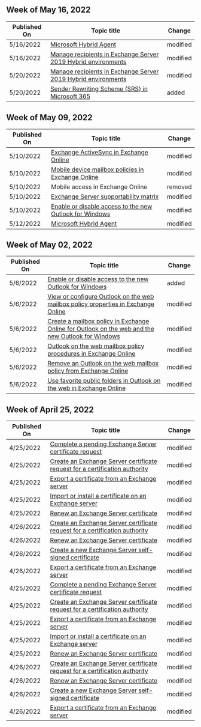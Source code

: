 <!-- This file is generated automatically each week. Changes made to this file will be overwritten.-->



## Week of May 16, 2022


| Published On |Topic title | Change |
|------|------------|--------|
| 5/16/2022 | [Microsoft Hybrid Agent](/Exchange/hybrid-deployment/hybrid-agent) | modified |
| 5/16/2022 | [Manage recipients in Exchange Server 2019 Hybrid environments](/Exchange/manage-hybrid-exchange-recipients-with-management-tools) | modified |
| 5/20/2022 | [Manage recipients in Exchange Server 2019 Hybrid environments](/Exchange/manage-hybrid-exchange-recipients-with-management-tools) | modified |
| 5/20/2022 | [Sender Rewriting Scheme (SRS) in Microsoft 365](/Exchange/mail-flow-best-practices/sender-rewriting-scheme) | added |


## Week of May 09, 2022


| Published On |Topic title | Change |
|------|------------|--------|
| 5/10/2022 | [Exchange ActiveSync in Exchange Online](/Exchange/clients-and-mobile-in-exchange-online/exchange-activesync/exchange-activesync) | modified |
| 5/10/2022 | [Mobile device mailbox policies in Exchange Online](/Exchange/clients-and-mobile-in-exchange-online/exchange-activesync/mobile-device-mailbox-policies) | modified |
| 5/10/2022 | Mobile access in Exchange Online | removed |
| 5/10/2022 | [Exchange Server supportability matrix](/Exchange/plan-and-deploy/supportability-matrix?view=exchserver-2016) | modified |
| 5/10/2022 | [Enable or disable access to the new Outlook for Windows](/Exchange/clients-and-mobile-in-exchange-online/outlook-on-the-web/enable-disable-employee-access-new-outlook) | modified |
| 5/12/2022 | [Microsoft Hybrid Agent](/Exchange/hybrid-deployment/hybrid-agent) | modified |


## Week of May 02, 2022


| Published On |Topic title | Change |
|------|------------|--------|
| 5/6/2022 | [Enable or disable access to the new Outlook for Windows](/Exchange/clients-and-mobile-in-exchange-online/outlook-on-the-web/enable-disable-employee-access-new-outlook) | added |
| 5/6/2022 | [View or configure Outlook on the web mailbox policy properties in Exchange Online](/Exchange/clients-and-mobile-in-exchange-online/outlook-on-the-web/configure-outlook-web-app-mailbox-policy-properties) | modified |
| 5/6/2022 | [Create a mailbox policy in Exchange Online for Outlook on the web and the new Outlook for Windows](/Exchange/clients-and-mobile-in-exchange-online/outlook-on-the-web/create-outlook-web-app-mailbox-policy) | modified |
| 5/6/2022 | [Outlook on the web mailbox policy procedures in Exchange Online](/Exchange/clients-and-mobile-in-exchange-online/outlook-on-the-web/outlook-web-app-mailbox-policy-procedures) | modified |
| 5/6/2022 | [Remove an Outlook on the web mailbox policy from Exchange Online](/Exchange/clients-and-mobile-in-exchange-online/outlook-on-the-web/remove-outlook-web-app-mailbox-policy) | modified |
| 5/6/2022 | [Use favorite public folders in Outlook on the web in Exchange Online](/Exchange/collaboration-exo/public-folders/use-favorite-public-folders) | modified |


## Week of April 25, 2022


| Published On |Topic title | Change |
|------|------------|--------|
| 4/25/2022 | [Complete a pending Exchange Server certificate request](/Exchange/architecture/client-access/complete-pending-certificate-requests?view=exchserver-2016) | modified |
| 4/25/2022 | [Create an Exchange Server certificate request for a certification authority](/Exchange/architecture/client-access/create-ca-certificate-requests?view=exchserver-2016) | modified |
| 4/25/2022 | [Export a certificate from an Exchange server](/Exchange/architecture/client-access/export-certificates?view=exchserver-2016) | modified |
| 4/25/2022 | [Import or install a certificate on an Exchange server](/Exchange/architecture/client-access/import-certificates?view=exchserver-2016) | modified |
| 4/25/2022 | [Renew an Exchange Server certificate](/Exchange/architecture/client-access/renew-certificates?view=exchserver-2016) | modified |
| 4/26/2022 | [Create an Exchange Server certificate request for a certification authority](/Exchange/architecture/client-access/create-ca-certificate-requests?view=exchserver-2016) | modified |
| 4/26/2022 | [Renew an Exchange Server certificate](/Exchange/architecture/client-access/renew-certificates?view=exchserver-2016) | modified |
| 4/26/2022 | [Create a new Exchange Server self-signed certificate](/Exchange/architecture/client-access/create-self-signed-certificates?view=exchserver-2016) | modified |
| 4/26/2022 | [Export a certificate from an Exchange server](/Exchange/architecture/client-access/export-certificates?view=exchserver-2016) | modified |
| 4/25/2022 | [Complete a pending Exchange Server certificate request](/Exchange/architecture/client-access/complete-pending-certificate-requests?view=exchserver-2016) | modified |
| 4/25/2022 | [Create an Exchange Server certificate request for a certification authority](/Exchange/architecture/client-access/create-ca-certificate-requests?view=exchserver-2016) | modified |
| 4/25/2022 | [Export a certificate from an Exchange server](/Exchange/architecture/client-access/export-certificates?view=exchserver-2016) | modified |
| 4/25/2022 | [Import or install a certificate on an Exchange server](/Exchange/architecture/client-access/import-certificates?view=exchserver-2016) | modified |
| 4/25/2022 | [Renew an Exchange Server certificate](/Exchange/architecture/client-access/renew-certificates?view=exchserver-2016) | modified |
| 4/26/2022 | [Create an Exchange Server certificate request for a certification authority](/Exchange/architecture/client-access/create-ca-certificate-requests?view=exchserver-2016) | modified |
| 4/26/2022 | [Renew an Exchange Server certificate](/Exchange/architecture/client-access/renew-certificates?view=exchserver-2016) | modified |
| 4/26/2022 | [Create a new Exchange Server self-signed certificate](/Exchange/architecture/client-access/create-self-signed-certificates?view=exchserver-2016) | modified |
| 4/26/2022 | [Export a certificate from an Exchange server](/Exchange/architecture/client-access/export-certificates?view=exchserver-2016) | modified |
